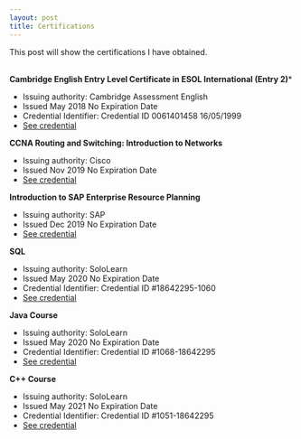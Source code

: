 ```yaml
---
layout: post
title: Certifications
---
```


This post will show the certifications I have obtained.
<br><br>

**Cambridge English Entry Level Certificate in ESOL International (Entry 2)***
- Issuing authority: Cambridge Assessment English
- Issued May 2018 No Expiration Date
- Credential Identifier: Credential ID 0061401458 16/05/1999
- [See credential](https://yanyao.me/assets/cert/cambridge_english.pdf)

**CCNA Routing and Switching: Introduction to Networks**
- Issuing authority: Cisco
- Issued Nov 2019 No Expiration Date
- [See credential](https://yanyao.me/assets/cert/ER%20YanYao-CIS3201-AUG2019--certificate.pdf)

**Introduction to SAP Enterprise Resource Planning**
- Issuing authority: SAP
- Issued Dec 2019 No Expiration Date
- [See credential](https://yanyao.me/assets/cert/SAP%20ERP%20Cert.pdf)

**SQL**
- Issuing authority: SoloLearn
- Issued May 2020 No Expiration Date
- Credential Identifier: Credential ID #18642295-1060
- [See credential](https://www.sololearn.com/certificates/course/en/18642295/1060/landscape/png)

**Java Course**
- Issuing authority: SoloLearn
- Issued May 2020 No Expiration Date
- Credential Identifier: Credential ID #1068-18642295
- [See credential](https://www.sololearn.com/Certificate/1068-18642295/jpg/)

**C++ Course**
- Issuing authority: SoloLearn
- Issued May 2021 No Expiration Date
- Credential Identifier: Credential ID #1051-18642295
- [See credential](https://www.sololearn.com/Certificate/1051-18642295/jpg/)
